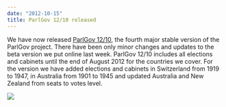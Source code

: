 ```yaml
---
date: "2012-10-15"
title: ParlGov 12/10 released
---
```


We have now released [ParlGov 12/10]( http://www.parlgov.org/stable/), the fourth major stable version of the ParlGov project. There have been only minor changes and updates to the beta version we put online last week. ParlGov 12/10 includes all elections and cabinets until the end of August 2012 for the countries we cover. For the version we have added elections and cabinets in Switzerland from 1919 to 1947, in Australia from 1901 to 1945 and updated Australia and New Zealand from seats to votes level.

![](/images/parliament-sweden.jpg)
